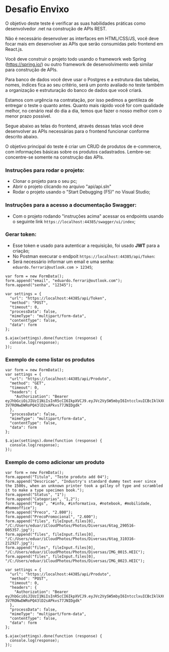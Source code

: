 # Desafio Envixo 
O objetivo deste teste é verificar as suas habilidades práticas como desenvolvedor .net na construção de APIs REST.

Não é necessário desenvolver as interfaces em HTML/CSS/JS, você deve focar mais em desenvolver as APIs que serão consumidas pelo frontend em React.js.

Você deve construir o projeto todo usando o framework web Spring (https://spring.io/) ou outro framework de desenvolvimento web similar para construção de APIs.

Para banco de dados você deve usar o Postgres e a estrutura das tabelas, nomes, índices fica ao seu critério, será um ponto avaliado no teste também a organização e estruturação do banco de dados que você criará.

Estamos com urgência na contratação, por isso pedimos a gentileza de entregar o teste o quanto antes. Quanto mais rápido você for com qualidade melhor, no cenário real do dia a dia, temos que fazer o nosso melhor com o menor prazo possível.

Segue abaixo as telas do frontend, através dessas telas você deve desenvolver as APIs necessárias para o frontend funcionar conforme descrito abaixo.

O objetivo principal do teste é criar um CRUD de produtos de e-commerce, com informações básicas sobre os produtos cadastrados. Lembre-se: concentre-se somente na construção das APIs.

### Instruções para rodar o projeto:
- Clonar o projeto para o seu pc;
- Abrir o projeto clicando no arquivo "api/api.sln"
- Rodar o projeto usando o "Start Debugging (F5)" no Visual Studio;

### Instruções para a acesso a documentação Swagger:
- Com o projeto rodando "instruções acima" acessar os endpoints usando o seguinte link `https://localhost:44385/swagger/ui/index`;

### Gerar token:
- Esse token e usado para autenticar a requisição, foi usado **JWT** para a criação;
- No Postman execurar o endpoit `https://localhost:44385/api/Token`:
- Será necessário informar um email e uma senha: `eduardo.ferrari@outlook.com > 12345`;
~~~Script
var form = new FormData();
form.append("email", "eduardo.ferrari@outlook.com");
form.append("senha", "12345");

var settings = {
  "url": "https://localhost:44385/api/Token",
  "method": "POST",
  "timeout": 0,
  "processData": false,
  "mimeType": "multipart/form-data",
  "contentType": false,
  "data": form
};

$.ajax(settings).done(function (response) {
  console.log(response);
});
~~~

### Exemplo de como listar os produtos
~~~Script
var form = new FormData();
var settings = {
  "url": "https://localhost:44385/api/Produto",
  "method": "GET",
  "timeout": 0,
  "headers": {
    "Authorization": "Bearer eyJhbGciOiJIUzI1NiIsInR5cCI6IkpXVCJ9.eyJVc2VySW5mbyI6IntcclxuICBcIklkXCI6IDEsXHJcbiAgXCJFbWFpbFwiOiBcImVkdWFyZG8uZmVycmFyaUBvdXRsb29rLmNvbVwiLFxyXG4gIFwiU2VuaGFcIjogXCI4MjdDQ0IwRUVBOEE3MDZDNEMzNEExNjg5MUY4NEU3QlwiLFxyXG4gIFwiTW9kdWxvc1wiOiBbXHJcbiAgICBcIlByb2R1dG9cIixcclxuICAgIFwiQ2F0ZWdvcmlhXCJcclxuICBdLFxyXG4gIFwiVmFsaWRhZGVcIjogXCIyMDIyLTEwLTA4VDAwOjAwOjAwXCJcclxufSIsIm5iZiI6MTY2NTE1OTk0NiwiZXhwIjoxNjY1MjQ2MzQ2LCJpYXQiOjE2NjUxNTk5NDYsImlzcyI6Imh0dHBzOi8vbG9jYWxob3N0OjQ0Mzg1IiwiYXVkIjoiaHR0cHM6Ly9sb2NhbGhvc3Q6NDQzODUifQ.iJLm9v2yE-3V7RONwDWRoPQ43lD2sAPkvs77JNIDgdk"
  },
  "processData": false,
  "mimeType": "multipart/form-data",
  "contentType": false,
  "data": form
};

$.ajax(settings).done(function (response) {
  console.log(response);
});
~~~
   
### Exemplo de como adicionar um produto
~~~Script
var form = new FormData();
form.append("Titulo", "Teste produto add 04");
form.append("Descricao", "Industry's standard dummy text ever since the 1500s, when an unknown printer took a galley of type and scrambled it to make a type specimen book.");
form.append("Status", "1");
form.append("Categorias", "1,2");
form.append("Tags", "#info, #informativa, #notebook, #mobilidade, #homeoffice");
form.append("Preco", "2.800");
form.append("PrecoPromocional", "2.600");
form.append("files", fileInput.files[0], "/C:/Users/eduar/iCloudPhotos/Photos/Diversas/6tag_290516-005357.jpg");
form.append("files", fileInput.files[0], "/C:/Users/eduar/iCloudPhotos/Photos/Diversas/6tag_310316-212927.jpg");
form.append("files", fileInput.files[0], "/C:/Users/eduar/iCloudPhotos/Photos/Diversas/IMG_0015.HEIC");
form.append("files", fileInput.files[0], "/C:/Users/eduar/iCloudPhotos/Photos/Diversas/IMG_0023.HEIC");

var settings = {
  "url": "https://localhost:44385/api/Produto",
  "method": "POST",
  "timeout": 0,
  "headers": {
    "Authorization": "Bearer eyJhbGciOiJIUzI1NiIsInR5cCI6IkpXVCJ9.eyJVc2VySW5mbyI6IntcclxuICBcIklkXCI6IDEsXHJcbiAgXCJFbWFpbFwiOiBcImVkdWFyZG8uZmVycmFyaUBvdXRsb29rLmNvbVwiLFxyXG4gIFwiU2VuaGFcIjogXCI4MjdDQ0IwRUVBOEE3MDZDNEMzNEExNjg5MUY4NEU3QlwiLFxyXG4gIFwiTW9kdWxvc1wiOiBbXHJcbiAgICBcIlByb2R1dG9cIixcclxuICAgIFwiQ2F0ZWdvcmlhXCJcclxuICBdLFxyXG4gIFwiVmFsaWRhZGVcIjogXCIyMDIyLTEwLTA4VDAwOjAwOjAwXCJcclxufSIsIm5iZiI6MTY2NTE1OTk0NiwiZXhwIjoxNjY1MjQ2MzQ2LCJpYXQiOjE2NjUxNTk5NDYsImlzcyI6Imh0dHBzOi8vbG9jYWxob3N0OjQ0Mzg1IiwiYXVkIjoiaHR0cHM6Ly9sb2NhbGhvc3Q6NDQzODUifQ.iJLm9v2yE-3V7RONwDWRoPQ43lD2sAPkvs77JNIDgdk"
  },
  "processData": false,
  "mimeType": "multipart/form-data",
  "contentType": false,
  "data": form
};

$.ajax(settings).done(function (response) {
  console.log(response);
});
~~~
